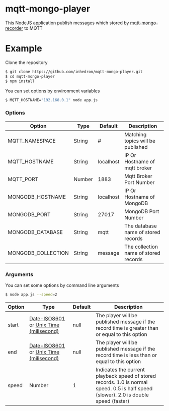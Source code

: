 # mqtt-mongo-player

This NodeJS application publish messages which stored by [mqtt-mongo-recorder](https://github.com/inhedron/mqtt-mongo-recorder) to MQTT

Example
=======

Clone the repository
```bash
$ git clone https://github.com/inhedron/mqtt-mongo-player.git
$ cd mqtt-mongo-player
$ npm install
```

You can set options by environment variables
```bash
$ MQTT_HOSTNAME="192.168.0.1" node app.js
```


### Options

Option                 | Type          | Default              | Description
-----------------------|---------------|----------------------|----------------------------
MQTT_NAMESPACE | String | # | Matching topics will be published
MQTT_HOSTNAME | String | localhost | IP Or Hostname of mqtt broker
MQTT_PORT | Number | 1883 | Mqtt Broker Port Number
MONGODB_HOSTNAME | String | localhost | IP Or Hostname of MongoDB
MONGODB_PORT | String | 27017 | MongoDB Port Number
MONGODB_DATABASE | String | mqtt | The database name of stored records
MONGODB_COLLECTION | String | message | The collection name of stored records

### Arguments

You can set some options by command line arguments
```bash
$ node app.js --speed=2
```

Option                 | Type          | Default              | Description
-----------------------|---------------|----------------------|----------------------------
start | [Date-ISO8601](https://www.w3.org/TR/NOTE-datetime) or [Unix Time (milisecond)](https://en.wikipedia.org/wiki/Unix_time) | null | The player will be published message if the record time is greater than or equal to this option
end | [Date-ISO8601](https://www.w3.org/TR/NOTE-datetime) or [Unix Time (milisecond)](https://en.wikipedia.org/wiki/Unix_time) | null | The player will be published message if the record time is less than or equal to this option
speed | Number | 1 | Indicates the current playback speed of stored records. 1.0 is normal speed. 0.5 is half speed (slower). 2.0 is double speed (faster)
